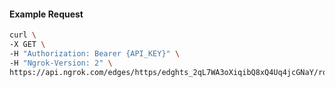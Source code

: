 <!-- Code generated for API Clients. DO NOT EDIT. -->

#### Example Request

```bash
curl \
-X GET \
-H "Authorization: Bearer {API_KEY}" \
-H "Ngrok-Version: 2" \
https://api.ngrok.com/edges/https/edghts_2qL7WA3oXiqibQ8xQ4Uq4jcGNaY/routes/edghtsrt_2qL7W9atFvcWXCY9UD8zByBE7yq/webhook_verification
```
